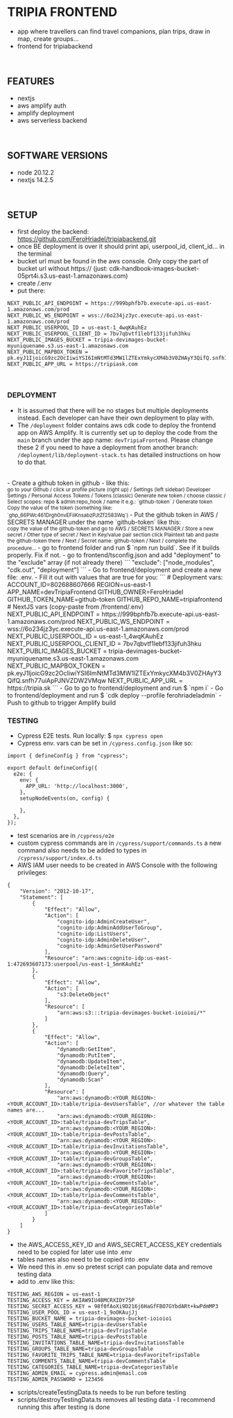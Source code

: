 # TRIPIA FRONTEND
- app where travellers can find travel companions, plan trips, draw in map, create groups...
- frontend for tripiabackend
<br />


## FEATURES
- nextjs
- aws amplify auth
- amplify deployment
- aws serverless backend
<br />


## SOFTWARE VERSIONS
- node 20.12.2
- nextjs 14.2.5
<br />


## SETUP
- first deploy the backend: https://github.com/FeroHriadel/tripiabackend.git
- once BE deployment is over it should print api, userpool_id, client_id... in the terminal
- bucket url must be found in the aws console. Only copy the part of bucket url without https:// (just: cdk-handbook-images-bucket-05prt4i.s3.us-east-1.amazonaws.com)
- create /.env
- put there:

```
NEXT_PUBLIC_API_ENDPOINT = https://999bphfb7b.execute-api.us-east-1.amazonaws.com/prod
NEXT_PUBLIC_WS_ENDPOINT = wss://6o234jz3yc.execute-api.us-east-1.amazonaws.com/prod
NEXT_PUBLIC_USERPOOL_ID = us-east-1_4wqKAuhEz
NEXT_PUBLIC_USERPOOL_CLIENT_ID = 7bv7qbvtf1lebf133jifuh3hku
NEXT_PUBLIC_IMAGES_BUCKET = tripia-devimages-bucket-myuniquename.s3.us-east-1.amazonaws.com
NEXT_PUBLIC_MAPBOX_TOKEN = pk.eyJ1IjoicG9zc2OcIiwiYSI6ImNtMTd3MW1lZTExYmkycXM4b3V0ZHAyY3QifQ.snfh77uiApPJNVZDW2VMqw
NEXT_PUBLIC_APP_URL = https://tripiask.com
```
<br />


### DEPLOYMENT
- It is assumed that there will be no stages but multiple deployments instead. Each developer can have their own deployment to play with.
- The `/deployment` folder contains aws cdk code to deploy the frontend app on AWS Amplify. It is currently set up to deploy the code from the `main` branch under the app name: `devTripiaFrontend`. Please change these 2 if you need to have a deployment from another branch: `/deployment/lib/deployment-stack.ts` has detailed instructions on how to do that.
<br />
- Create a github token in github - like this:
<br />
<small>
  go to your Github / click ur profile picture (right up) / Settings
  (left sidebar) Developer Settings / Personal Access Tokens / Tokens (classic)
  Generate new token / choose classic / Select scopes: repo & admin:repo_hook / name it e.g.: `github-token` / Generate token
  Copy the value of the token (something like: `ghp_66PWc461Drgh0nvEFiiKnsabzPJtZf2583Wq`)
</small>
- Put the github token in AWS / SECRETS MANAGER under the name `github-token` like this:
<br />
<small>
  copy the value of the github-token and go to AWS / SECRETS MANAGER / Store a new secret / Other type of secret / Next
  in Key/value pair section click Plaintext tab and paste the github-token there / Next / Secret name: github-token / Next / complete the procedure…
</small>
- go to frontend folder and run $ `npm run build`. See if it builds properly. Fix if not.
- go to frontend/tsconfig.json and add "deployment" to the "exclude" array (if not already there)
```
"exclude": ["node_modules", "cdk.out", "deployment"]
```
- Go to frontend/deployment and create a new file: .env.
- Fill it out with values that are true for you:
```
# Deployment vars:
ACCOUNT_ID=802688607666
REGION=us-east-1
APP_NAME=devTripiaFrontend
GITHUB_OWNER=FeroHriadel
GITHUB_TOKEN_NAME=github-token
GITHUB_REPO_NAME=tripiafrontend
# NextJS vars (copy-paste from /frontend/.env)
NEXT_PUBLIC_API_ENDPOINT = https://999bphfb7b.execute-api.us-east-1.amazonaws.com/prod
NEXT_PUBLIC_WS_ENDPOINT = wss://6o234jz3yc.execute-api.us-east-1.amazonaws.com/prod
NEXT_PUBLIC_USERPOOL_ID = us-east-1_4wqKAuhEz
NEXT_PUBLIC_USERPOOL_CLIENT_ID = 7bv7qbvtf1lebf133jifuh3hku
NEXT_PUBLIC_IMAGES_BUCKET = tripia-devimages-bucket-myuniquename.s3.us-east-1.amazonaws.com
NEXT_PUBLIC_MAPBOX_TOKEN = pk.eyJ1IjoicG9zc2OcIiwiYSI6ImNtMTd3MW1lZTExYmkycXM4b3V0ZHAyY3QifQ.snfh77uiApPJNVZDW2VMqw
NEXT_PUBLIC_APP_URL = https://tripia.sk
```
- Go to go to frontend/deployment and run $ `npm i`
- Go to frontend/deployment and run $ `cdk deploy --profile ferohriadeladmin`
- Push to github to trigger Amplify build
<br />


### TESTING
- Cypress E2E tests. Run locally: $ `npx cypress open`
- Cypress env. vars can be set in `/cypress.config.json` like so:
```
import { defineConfig } from "cypress";

export default defineConfig({
  e2e: {
    env: {
      APP_URL: 'http://localhost:3000',
    },
    setupNodeEvents(on, config) {
 
    },
  },
});
```
- test scenarios are in `/cypress/e2e`
- custom cypress commands are in `/cypress/support/commands.ts` a new command also needs to be added to types in `/cypress/support/index.d.ts`
- AWS IAM user needs to be created in AWS Console with the following privileges:
```
{
    "Version": "2012-10-17",
    "Statement": [
        {
            "Effect": "Allow",
            "Action": [
                "cognito-idp:AdminCreateUser",
                "cognito-idp:AdminAddUserToGroup",
                "cognito-idp:ListUsers",
                "cognito-idp:AdminDeleteUser",
                "cognito-idp:AdminSetUserPassword"
            ],
            "Resource": "arn:aws:cognito-idp:us-east-1:472693607173:userpool/us-east-1_5mnKAuhEz"
        },
        {
            "Effect": "Allow",
            "Action": [
                "s3:DeleteObject"
            ],
            "Resource": [
                "arn:aws:s3:::tripia-devimages-bucket-ioioioi/*"
            ]
        },
        {
            "Effect": "Allow",
            "Action": [
                "dynamodb:GetItem",
                "dynamodb:PutItem",
                "dynamodb:UpdateItem",
                "dynamodb:DeleteItem",
                "dynamodb:Query",
                "dynamodb:Scan"
            ],
            "Resource": [
                "arn:aws:dynamodb:<YOUR_REGION>:<YOUR_ACCOUNT_ID>:table/tripia-devUsersTable", //or whatever the table names are...
                "arn:aws:dynamodb:<YOUR_REGION>:<YOUR_ACCOUNT_ID>:table/tripia-devTripsTable",
                "arn:aws:dynamodb:<YOUR_REGION>:<YOUR_ACCOUNT_ID>:table/tripia-devPostsTable",
                "arn:aws:dynamodb:<YOUR_REGION>:<YOUR_ACCOUNT_ID>:table/tripia-devInvitationsTable",
                "arn:aws:dynamodb:<YOUR_REGION>:<YOUR_ACCOUNT_ID>:table/tripia-devGroupsTable",
                "arn:aws:dynamodb:<YOUR_REGION>:<YOUR_ACCOUNT_ID>:table/tripia-devFavoriteTripsTable",
                "arn:aws:dynamodb:<YOUR_REGION>:<YOUR_ACCOUNT_ID>:table/tripia-devCommentsTable",
                "arn:aws:dynamodb:<YOUR_REGION>:<YOUR_ACCOUNT_ID>:table/tripia-devCommentsTable",
                "arn:aws:dynamodb:<YOUR_REGION>:<YOUR_ACCOUNT_ID>:table/tripia-devCategoriesTable"
            ]
        }
    ]
}
```
- the AWS_ACCESS_KEY_ID and AWS_SECRET_ACCESS_KEY credentials need to be copied for later use into .env
- tables names also need to be copied into .env
- We need this in .env so pretest script can populate data and remove testing data
- add to .env like this:
```
TESTING_AWS_REGION = us-east-1
TESTING_ACCESS_KEY = AKIAW9IU4BMCRXIDY75P
TESTING_SECRET_ACCESS_KEY = 98f0fAoXi9D216j6HaGfFBO7GYbdARt+kwPdmMP3
TESTING_USER_POOL_ID = us-east-1_9oOKAujJj
TESTING_BUCKET_NAME = tripia-devimages-bucket-ioioioi
TESTING_USERS_TABLE_NAME=tripia-devUsersTable
TESTING_TRIPS_TABLE_NAME=tripia-devTripsTable
TESTING_POSTS_TABLE_NAME=tripia-devPostsTable
TESTING_INVITATIONS_TABLE_NAME=tripia-devInvitationsTable
TESTING_GROUPS_TABLE_NAME=tripia-devGroupsTable
TESTING_FAVORITE_TRIPS_TABLE_NAME=tripia-devFavoriteTripsTable
TESTING_COMMENTS_TABLE_NAME=tripia-devCommentsTable
TESTING_CATEGORIES_TABLE_NAME=tripia-devCategoriesTable
TESTING_ADMIN_EMAIL = cypress.admin@email.com
TESTING_ADMIN_PASSWORD = 123456
```
- scripts/createTestingData.ts needs to be run before testing
- scripts/destroyTestingData.ts removes all testing data - I recommend running this after testing is done
<br />
